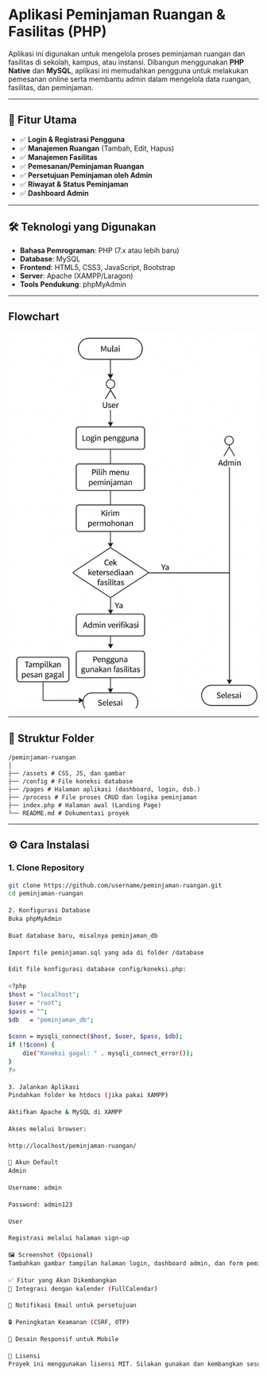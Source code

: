 # Aplikasi Peminjaman Ruangan & Fasilitas (PHP)

Aplikasi ini digunakan untuk mengelola proses peminjaman ruangan dan fasilitas di sekolah, kampus, atau instansi. Dibangun menggunakan **PHP Native** dan **MySQL**, aplikasi ini memudahkan pengguna untuk melakukan pemesanan online serta membantu admin dalam mengelola data ruangan, fasilitas, dan peminjaman.

---

## 🚀 Fitur Utama
- ✅ **Login & Registrasi Pengguna**
- ✅ **Manajemen Ruangan** (Tambah, Edit, Hapus)
- ✅ **Manajemen Fasilitas**
- ✅ **Pemesanan/Peminjaman Ruangan**
- ✅ **Persetujuan Peminjaman oleh Admin**
- ✅ **Riwayat & Status Peminjaman**
- ✅ **Dashboard Admin**

---

## 🛠 Teknologi yang Digunakan
- **Bahasa Pemrograman**: PHP (7.x atau lebih baru)
- **Database**: MySQL
- **Frontend**: HTML5, CSS3, JavaScript, Bootstrap
- **Server**: Apache (XAMPP/Laragon)
- **Tools Pendukung**: phpMyAdmin

---

## Flowchart
![flowchart](lounge_flowchart.png)

---

## 📂 Struktur Folder

```
/peminjaman-ruangan
│
├── /assets # CSS, JS, dan gambar
├── /config # File koneksi database
├── /pages # Halaman aplikasi (dashboard, login, dsb.)
├── /process # File proses CRUD dan logika peminjaman
├── index.php # Halaman awal (Landing Page)
└── README.md # Dokumentasi proyek
```

---

## ⚙️ Cara Instalasi
### 1. **Clone Repository**
```bash
git clone https://github.com/username/peminjaman-ruangan.git
cd peminjaman-ruangan

2. Konfigurasi Database
Buka phpMyAdmin

Buat database baru, misalnya peminjaman_db

Import file peminjaman.sql yang ada di folder /database

Edit file konfigurasi database config/koneksi.php:

<?php
$host = "localhost";
$user = "root";
$pass = "";
$db   = "peminjaman_db";

$conn = mysqli_connect($host, $user, $pass, $db);
if (!$conn) {
    die("Koneksi gagal: " . mysqli_connect_error());
}
?>

3. Jalankan Aplikasi
Pindahkan folder ke htdocs (jika pakai XAMPP)

Aktifkan Apache & MySQL di XAMPP

Akses melalui browser:

http://localhost/peminjaman-ruangan/

🔑 Akun Default
Admin

Username: admin

Password: admin123

User

Registrasi melalui halaman sign-up

🖼 Screenshot (Opsional)
Tambahkan gambar tampilan halaman login, dashboard admin, dan form peminjaman.

✅ Fitur yang Akan Dikembangkan
📅 Integrasi dengan kalender (FullCalendar)

📧 Notifikasi Email untuk persetujuan

🔒 Peningkatan Keamanan (CSRF, OTP)

📱 Desain Responsif untuk Mobile

📜 Lisensi
Proyek ini menggunakan lisensi MIT. Silakan gunakan dan kembangkan sesuai kebutuhan.
